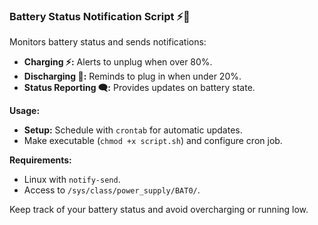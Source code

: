 ### Battery Status Notification Script ⚡🔋

Monitors battery status and sends notifications:

- **Charging ⚡:** Alerts to unplug when over 80%.
- **Discharging 🔋:** Reminds to plug in when under 20%.
- **Status Reporting 🗨️:** Provides updates on battery state.

**Usage:**

- **Setup:** Schedule with `crontab` for automatic updates.
- Make executable (`chmod +x script.sh`) and configure cron job.

**Requirements:**

- Linux with `notify-send`.
- Access to `/sys/class/power_supply/BAT0/`.

Keep track of your battery status and avoid overcharging or running low.
